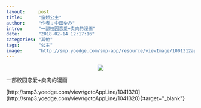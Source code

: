 ```yaml
---
layout:     post
title:      "蛮娇公主"
author:     "作者：中田ゆみ"
intro:      "一部校园恋爱+卖肉的漫画"
date:       "2018-02-14 12:17:16"
categories: "其他"
tags:       "公主"
image:      "http://smp.yoedge.com/smp-app/resource/viewImage/1001312appline.png"
---
```

<div style="text-align: center">
<p><img src="http://smp.yoedge.com/smp-app/resource/viewImage/1001312appline.png"/></p>
</div>
<p class="post-meta">
<span>一部校园恋爱+卖肉的漫画</span>
</p>
[http://smp3.yoedge.com/view/gotoAppLine/1041320](http://smp3.yoedge.com/view/gotoAppLine/1041320){:target="_blank"}


